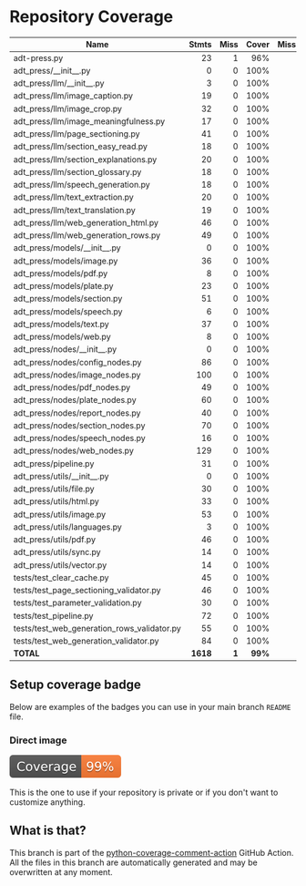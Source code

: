 # Repository Coverage



| Name                                            |    Stmts |     Miss |   Cover |   Missing |
|------------------------------------------------ | -------: | -------: | ------: | --------: |
| adt-press.py                                    |       23 |        1 |     96% |        34 |
| adt\_press/\_\_init\_\_.py                      |        0 |        0 |    100% |           |
| adt\_press/llm/\_\_init\_\_.py                  |        3 |        0 |    100% |           |
| adt\_press/llm/image\_caption.py                |       19 |        0 |    100% |           |
| adt\_press/llm/image\_crop.py                   |       32 |        0 |    100% |           |
| adt\_press/llm/image\_meaningfulness.py         |       17 |        0 |    100% |           |
| adt\_press/llm/page\_sectioning.py              |       41 |        0 |    100% |           |
| adt\_press/llm/section\_easy\_read.py           |       18 |        0 |    100% |           |
| adt\_press/llm/section\_explanations.py         |       20 |        0 |    100% |           |
| adt\_press/llm/section\_glossary.py             |       18 |        0 |    100% |           |
| adt\_press/llm/speech\_generation.py            |       18 |        0 |    100% |           |
| adt\_press/llm/text\_extraction.py              |       20 |        0 |    100% |           |
| adt\_press/llm/text\_translation.py             |       19 |        0 |    100% |           |
| adt\_press/llm/web\_generation\_html.py         |       46 |        0 |    100% |           |
| adt\_press/llm/web\_generation\_rows.py         |       49 |        0 |    100% |           |
| adt\_press/models/\_\_init\_\_.py               |        0 |        0 |    100% |           |
| adt\_press/models/image.py                      |       36 |        0 |    100% |           |
| adt\_press/models/pdf.py                        |        8 |        0 |    100% |           |
| adt\_press/models/plate.py                      |       23 |        0 |    100% |           |
| adt\_press/models/section.py                    |       51 |        0 |    100% |           |
| adt\_press/models/speech.py                     |        6 |        0 |    100% |           |
| adt\_press/models/text.py                       |       37 |        0 |    100% |           |
| adt\_press/models/web.py                        |        8 |        0 |    100% |           |
| adt\_press/nodes/\_\_init\_\_.py                |        0 |        0 |    100% |           |
| adt\_press/nodes/config\_nodes.py               |       86 |        0 |    100% |           |
| adt\_press/nodes/image\_nodes.py                |      100 |        0 |    100% |           |
| adt\_press/nodes/pdf\_nodes.py                  |       49 |        0 |    100% |           |
| adt\_press/nodes/plate\_nodes.py                |       60 |        0 |    100% |           |
| adt\_press/nodes/report\_nodes.py               |       40 |        0 |    100% |           |
| adt\_press/nodes/section\_nodes.py              |       70 |        0 |    100% |           |
| adt\_press/nodes/speech\_nodes.py               |       16 |        0 |    100% |           |
| adt\_press/nodes/web\_nodes.py                  |      129 |        0 |    100% |           |
| adt\_press/pipeline.py                          |       31 |        0 |    100% |           |
| adt\_press/utils/\_\_init\_\_.py                |        0 |        0 |    100% |           |
| adt\_press/utils/file.py                        |       30 |        0 |    100% |           |
| adt\_press/utils/html.py                        |       33 |        0 |    100% |           |
| adt\_press/utils/image.py                       |       53 |        0 |    100% |           |
| adt\_press/utils/languages.py                   |        3 |        0 |    100% |           |
| adt\_press/utils/pdf.py                         |       46 |        0 |    100% |           |
| adt\_press/utils/sync.py                        |       14 |        0 |    100% |           |
| adt\_press/utils/vector.py                      |       14 |        0 |    100% |           |
| tests/test\_clear\_cache.py                     |       45 |        0 |    100% |           |
| tests/test\_page\_sectioning\_validator.py      |       46 |        0 |    100% |           |
| tests/test\_parameter\_validation.py            |       30 |        0 |    100% |           |
| tests/test\_pipeline.py                         |       72 |        0 |    100% |           |
| tests/test\_web\_generation\_rows\_validator.py |       55 |        0 |    100% |           |
| tests/test\_web\_generation\_validator.py       |       84 |        0 |    100% |           |
|                                       **TOTAL** | **1618** |    **1** | **99%** |           |


## Setup coverage badge

Below are examples of the badges you can use in your main branch `README` file.

### Direct image

[![Coverage badge](https://github.com/unicef/adt-press/raw/python-coverage-comment-action-data/badge.svg)](https://github.com/unicef/adt-press/tree/python-coverage-comment-action-data)

This is the one to use if your repository is private or if you don't want to customize anything.



## What is that?

This branch is part of the
[python-coverage-comment-action](https://github.com/marketplace/actions/python-coverage-comment)
GitHub Action. All the files in this branch are automatically generated and may be
overwritten at any moment.
